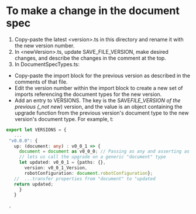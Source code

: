 # To make a change in the document spec

1. Copy-paste the latest \<version\>.ts in this directory and rename it with the new version number.
2. In \<newVersion\>.ts, update SAVE_FILE_VERSION, make desired changes, and describe the changes in the
   comment at the top.
3. In DocumentSpecTypes.ts:

- Copy-paste the import block for the previous version as described in the comments of that file.
- Edit the version number within the import block to create a new set of imports referencing the document types for the new version.
- Add an entry to VERSIONS. The key is the SAVE*FILE_VERSION of the previous (\_not new*) version, and the value is an object containing the upgrade function from the previous version's document type to the new version's document type. For example, t:

```ts
export let VERSIONS = {
   ...
 "v0.0.0": {
   up: (document: any) : v0_0_1 => {
     document = document as v0_0_0; // Passing as any and asserting as v0_0_0
     // lets us call the upgrade on a generic "document" type
     let updated: v0_0_1 = {paths: {},
       version: v0_0_1_Version,
       robotConfiguration: document.robotConfiguration};
   //  ...transfer properties from "document" to "updated
   return updated;
     }
   }
   
 ,
```
